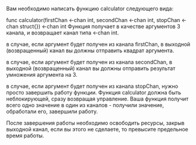 Вам необходимо написать функцию calculator следующего вида:

func calculator(firstChan <-chan int, secondChan <-chan int, stopChan <-chan struct{}) <-chan int
Функция получает в качестве аргументов 3 канала, и возвращает канал типа <-chan int.

в случае, если аргумент будет получен из канала firstChan, в выходной (возвращенный) канал вы должны отправить квадрат аргумента.

в случае, если аргумент будет получен из канала secondChan, в выходной (возвращенный) канал вы должны отправить результат умножения аргумента на 3.

в случае, если аргумент будет получен из канала stopChan, нужно просто завершить работу функции.
Функция calculator должна быть неблокирующей, сразу возвращая управление. Ваша функция получит всего одно значение в один из каналов - получили значение, обработали его, завершили работу.

После завершения работы необходимо освободить ресурсы, закрыв выходной канал, если вы этого не сделаете, то превысите предельное время работы.